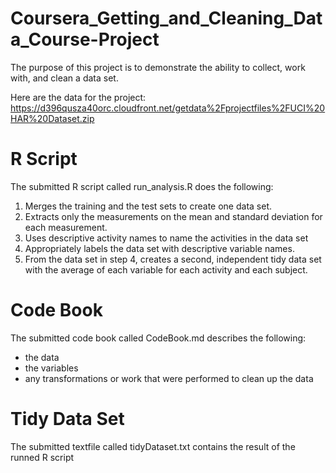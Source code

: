 # Coursera_Getting_and_Cleaning_Data_Course-Project
The purpose of this project is to demonstrate the ability to collect, work with, and clean a data set.

Here are the data for the project:
https://d396qusza40orc.cloudfront.net/getdata%2Fprojectfiles%2FUCI%20HAR%20Dataset.zip

# R Script
The submitted R script called run_analysis.R does the following:
1. Merges the training and the test sets to create one data set.
2. Extracts only the measurements on the mean and standard deviation for each measurement. 
3. Uses descriptive activity names to name the activities in the data set
4. Appropriately labels the data set with descriptive variable names. 
5. From the data set in step 4, creates a second, independent tidy data set with the average of each variable for each activity and each subject.

# Code Book
The submitted code book called CodeBook.md describes the following:
- the data
- the variables
- any transformations or work that were performed to clean up the data

# Tidy Data Set
The submitted textfile called tidyDataset.txt contains the result of the runned R script
